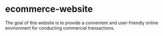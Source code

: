 # ecommerce-website
The goal of this website is to provide a convenient and user-friendly online environment for conducting commercial transactions.
